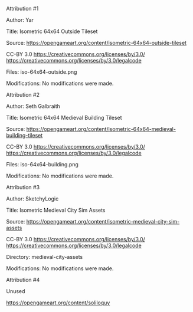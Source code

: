 Attribution #1

Author: Yar

Title: Isometric 64x64 Outside Tileset

Source: https://opengameart.org/content/isometric-64x64-outside-tileset

CC-BY 3.0 https://creativecommons.org/licenses/by/3.0/ https://creativecommons.org/licenses/by/3.0/legalcode

Files:
iso-64x64-outside.png

Modifications: No modifications were made.

Attribution #2

Author: Seth Galbraith

Title: Isometric 64x64 Medieval Building Tileset

Source: https://opengameart.org/content/isometric-64x64-medieval-building-tileset

CC-BY 3.0 https://creativecommons.org/licenses/by/3.0/ https://creativecommons.org/licenses/by/3.0/legalcode

Files:
iso-64x64-building.png

Modifications: No modifications were made.

Attribution #3

Author: SketchyLogic

Title: Isometric Medieval City Sim Assets

Source: https://opengameart.org/content/isometric-medieval-city-sim-assets

CC-BY 3.0 https://creativecommons.org/licenses/by/3.0/ https://creativecommons.org/licenses/by/3.0/legalcode

Directory: medieval-city-assets

Modifications: No modifications were made.

Attribution #4

Unused

https://opengameart.org/content/soliloquy